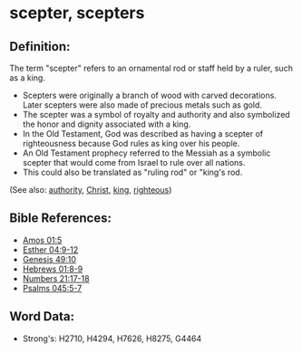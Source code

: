 # scepter, scepters #

## Definition: ##

The term "scepter" refers to an ornamental rod or staff held by a ruler, such as a king.

* Scepters were originally a branch of wood with carved decorations. Later scepters were also made of precious metals such as gold.
* The scepter was a symbol of royalty and authority and also symbolized the honor and dignity associated with a king.
* In the Old Testament, God was described as having a scepter of righteousness because God rules as king over his people.
* An Old Testament prophecy referred to the Messiah as a symbolic scepter that would come from Israel to rule over all nations.
* This could also be translated as "ruling rod" or "king's rod.

(See also: [authority](../kt/authority.md), [Christ](../kt/christ.md), [king](../other/king.md), [righteous](../kt/righteous.md))

## Bible References: ##

* [Amos 01:5](rc://en/tn/help/amo/01/05)
* [Esther 04:9-12](rc://en/tn/help/est/04/09)
* [Genesis 49:10](rc://en/tn/help/gen/49/10)
* [Hebrews 01:8-9](rc://en/tn/help/heb/01/08)
* [Numbers 21:17-18](rc://en/tn/help/num/21/17)
* [Psalms 045:5-7](rc://en/tn/help/psa/045/005)

## Word Data: ##

* Strong's: H2710, H4294, H7626, H8275, G4464
